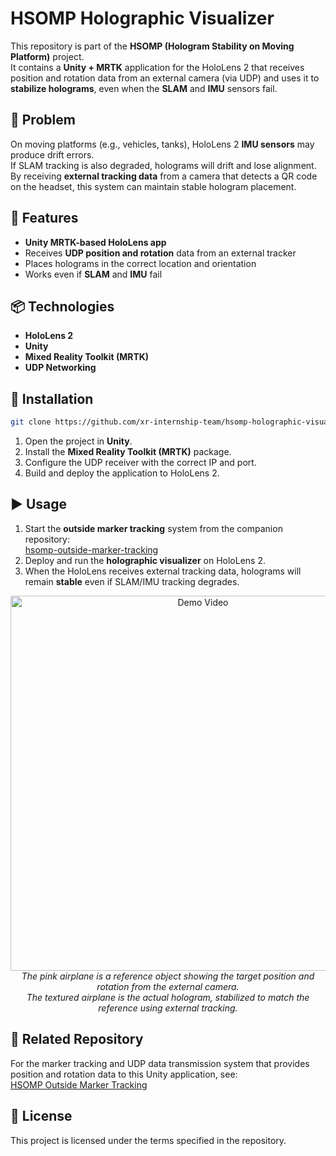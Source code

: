 # HSOMP Holographic Visualizer

This repository is part of the **HSOMP (Hologram Stability on Moving Platform)** project.  
It contains a **Unity + MRTK** application for the HoloLens 2 that receives position and rotation data from an external camera (via UDP) and uses it to **stabilize holograms**, even when the **SLAM** and **IMU** sensors fail.


## 📌 Problem
On moving platforms (e.g., vehicles, tanks), HoloLens 2 **IMU sensors** may produce drift errors.  
If SLAM tracking is also degraded, holograms will drift and lose alignment.  
By receiving **external tracking data** from a camera that detects a QR code on the headset, this system can maintain stable hologram placement.

## 🚀 Features
- **Unity MRTK-based HoloLens app**  
- Receives **UDP position and rotation** data from an external tracker  
- Places holograms in the correct location and orientation  
- Works even if **SLAM** and **IMU** fail


## 📦 Technologies
- **HoloLens 2**
- **Unity**
- **Mixed Reality Toolkit (MRTK)**
- **UDP Networking**


## 🔧 Installation
```bash
git clone https://github.com/xr-internship-team/hsomp-holographic-visualizer.git
```
1. Open the project in **Unity**.  
2. Install the **Mixed Reality Toolkit (MRTK)** package.  
3. Configure the UDP receiver with the correct IP and port.  
4. Build and deploy the application to HoloLens 2.

## ▶ Usage
1. Start the **outside marker tracking** system from the companion repository:  
   [hsomp-outside-marker-tracking](https://github.com/xr-internship-team/hsomp-outside-marker-tracking)  
2. Deploy and run the **holographic visualizer** on HoloLens 2.  
3. When the HoloLens receives external tracking data, holograms will remain **stable** even if SLAM/IMU tracking degrades.

<p align="center">
  <img src="./docs/demo_video.gif" alt="Demo Video" width="600" />
  <br>
  <em>
    The pink airplane is a reference object showing the target position and rotation from the external camera.<br>
    The textured airplane is the actual hologram, stabilized to match the reference using external tracking.
  </em>
  
</p>

## 🔗 Related Repository
For the marker tracking and UDP data transmission system that provides position and rotation data to this Unity application, see:  
[HSOMP Outside Marker Tracking](https://github.com/xr-internship-team/hsomp-outside-marker-tracking)


## 📜 License
This project is licensed under the terms specified in the repository.
